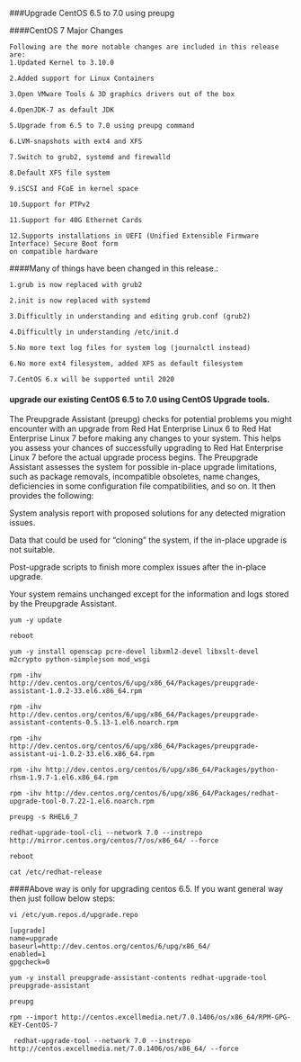 ###Upgrade CentOS 6.5 to 7.0 using preupg

####CentOS 7 Major Changes

```
Following are the more notable changes are included in this release are:
1.Updated Kernel to 3.10.0

2.Added support for Linux Containers

3.Open VMware Tools & 3D graphics drivers out of the box

4.OpenJDK-7 as default JDK

5.Upgrade from 6.5 to 7.0 using preupg command

6.LVM-snapshots with ext4 and XFS

7.Switch to grub2, systemd and firewalld

8.Default XFS file system

9.iSCSI and FCoE in kernel space

10.Support for PTPv2

11.Support for 40G Ethernet Cards

12.Supports installations in UEFI (Unified Extensible Firmware Interface) Secure Boot form 
on compatible hardware
```
####Many of things have been changed in this release.:

```
1.grub is now replaced with grub2

2.init is now replaced with systemd

3.Difficultly in understanding and editing grub.conf (grub2)

4.Difficultly in understanding /etc/init.d

5.No more text log files for system log (journalctl instead)

6.No more ext4 filesystem, added XFS as default filesystem

7.CentOS 6.x will be supported until 2020
```
#### upgrade our existing CentOS 6.5 to 7.0 using CentOS Upgrade tools.

The Preupgrade Assistant (preupg) checks for potential problems you might encounter with an upgrade from Red Hat Enterprise Linux 6 to Red Hat Enterprise Linux 7 before making any changes to your system. This helps you assess your chances of successfully upgrading to Red Hat Enterprise Linux 7 before the actual upgrade process begins.
The Preupgrade Assistant assesses the system for possible in-place upgrade limitations, such as package removals, incompatible obsoletes, name changes, deficiencies in some configuration file compatibilities, and so on. It then provides the following:

System analysis report with proposed solutions for any detected migration issues.

Data that could be used for “cloning” the system, if the in-place upgrade is not suitable.

Post-upgrade scripts to finish more complex issues after the in-place upgrade.

Your system remains unchanged except for the information and logs stored by the Preupgrade Assistant.

```
yum -y update

reboot

yum -y install openscap pcre-devel libxml2-devel libxslt-devel m2crypto python-simplejson mod_wsgi

rpm -ihv http://dev.centos.org/centos/6/upg/x86_64/Packages/preupgrade-assistant-1.0.2-33.el6.x86_64.rpm

rpm -ihv http://dev.centos.org/centos/6/upg/x86_64/Packages/preupgrade-assistant-contents-0.5.13-1.el6.noarch.rpm

rpm -ihv http://dev.centos.org/centos/6/upg/x86_64/Packages/preupgrade-assistant-ui-1.0.2-33.el6.x86_64.rpm

rpm -ihv http://dev.centos.org/centos/6/upg/x86_64/Packages/python-rhsm-1.9.7-1.el6.x86_64.rpm

rpm -ihv http://dev.centos.org/centos/6/upg/x86_64/Packages/redhat-upgrade-tool-0.7.22-1.el6.noarch.rpm

preupg -s RHEL6_7		

redhat-upgrade-tool-cli --network 7.0 --instrepo http://mirror.centos.org/centos/7/os/x86_64/ --force

reboot

cat /etc/redhat-release
```
####Above way is only for upgrading centos 6.5. If you want general way then just follow below steps:

```
vi /etc/yum.repos.d/upgrade.repo

[upgrade]
name=upgrade
baseurl=http://dev.centos.org/centos/6/upg/x86_64/
enabled=1
gpgcheck=0

yum -y install preupgrade-assistant-contents redhat-upgrade-tool preupgrade-assistant

preupg

rpm --import http://centos.excellmedia.net/7.0.1406/os/x86_64/RPM-GPG-KEY-CentOS-7

 redhat-upgrade-tool --network 7.0 --instrepo http://centos.excellmedia.net/7.0.1406/os/x86_64/ --force
```



